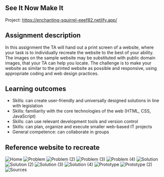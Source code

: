 ## See It Now Make It

Project: https://enchanting-squirrel-eeef82.netlify.app/

## Assignment description
In this assignment the TA will hand out a print screen of a website, where your task is to individually 
recreate the website to the best of your ability. The images on the sample website may be substituted 
with public domain images, that your TA can help you locate. The challenge is to make your website as 
similar to the printed website as possible and responsive, using appropriate coding and web design 
practices.


## Learning outcomes
* Skills: can create user-friendly and universally designed solutions in line with legislation
* Skills: familiarity with the core technologies of the web (HTML, CSS, JavaScript)
* Skills: can use relevant development tools and version control
* Skills: can plan, organize and execute smaller web-based IT projects
* General competence: can collaborate in groups


## Reference website to recreate
![Home](https://user-images.githubusercontent.com/54367157/161605995-dc881069-52aa-4934-bea8-283028efb39e.PNG)
![Problem](https://user-images.githubusercontent.com/54367157/161606101-da10afc8-b664-4567-b5cd-db1a2ac4698d.PNG)
![Problem (2)](https://user-images.githubusercontent.com/54367157/161606071-2d4636b3-6208-4379-8fe2-7332aed8ba4f.PNG)
![Problem (3)](https://user-images.githubusercontent.com/54367157/161606080-b68be9cf-1cd2-48e0-ac62-30c2c3922521.PNG)
![Problem (4)](https://user-images.githubusercontent.com/54367157/161606090-e77185de-4a7a-442d-a56f-ea305dfcd1cb.PNG)
![Solution](https://user-images.githubusercontent.com/54367157/161606169-67286899-057d-4f31-8046-fbdf248682da.PNG)
![Solution (2)](https://user-images.githubusercontent.com/54367157/161606134-0fd42988-aa8c-417c-b29d-689947212506.PNG)
![Solution (3)](https://user-images.githubusercontent.com/54367157/161606145-67cd0cbb-1919-49f9-a9d2-3b269393fcbf.PNG)
![Solution (4)](https://user-images.githubusercontent.com/54367157/161606151-5ae86f97-de7e-4956-9737-bb1b5155ef00.PNG)
![Prototype](https://user-images.githubusercontent.com/54367157/161606123-7b9b8f71-da4e-42e0-ac54-d8c5006859ff.PNG)
![Prototype (2)](https://user-images.githubusercontent.com/54367157/161606112-0d62dfc3-30ff-4668-a83c-2360442ea6b6.PNG)
![Sources](https://user-images.githubusercontent.com/54367157/161606177-2579516e-9cb1-41c6-9b43-6a5c12b20ac7.PNG)
